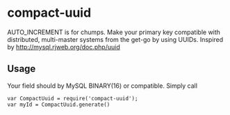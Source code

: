 # compact-uuid

AUTO_INCREMENT is for chumps. Make your primary key compatible with distributed, multi-master systems from the get-go by using UUIDs. Inspired by http://mysql.rjweb.org/doc.php/uuid

## Usage

Your field should by MySQL BINARY(16) or compatible. Simply call

```
var CompactUuid = require('compact-uuid');
var myId = CompactUuid.generate()
```